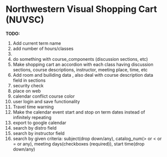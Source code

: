 # Northwestern Visual Shopping Cart (NUVSC)

<b>TODO:</b>

<ol>
    <li>Add current term name</li>
    <li>add number of hours/classes<li>
    <li>do something with course_components (discussion sections, etc)</li>
    <li>Make shopping cart an accordion with each class having discussion sections, course descriptions, instructor, meeting place, time, etc</li>
    <li>Add room and builiding data , also deal with course description data field in sections</li>
    <li>security check</li>
    <li>place on web</li>
    <li>calendar conflict course color</li>
    <li>user login and save functionality</li>
    <li>Travel time warning</li>
    <li>Make the calendar event start and stop on term dates instead of infinitely repeating</li>
    <li>export to google calendar</li>
    <li>search by distro field</li>
    <li>search by instructor field</li>
    <li>search by given criteria: subject(drop down/any), catalog_num(> or < or = or any), meeting days(checkboxes (required)), start time(drop down/any)</li>
</ol>
